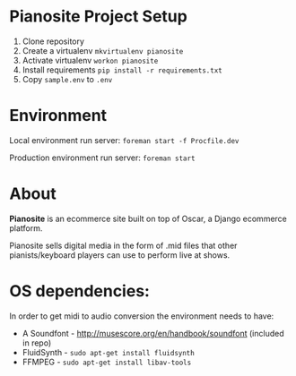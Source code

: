 # Pianosite Project Setup

1. Clone repository
2. Create a virtualenv `mkvirtualenv pianosite`
3. Activate virtualenv `workon pianosite`
4. Install requirements `pip install -r requirements.txt`
5. Copy `sample.env` to `.env`


# Environment

Local environment run server:
    `foreman start -f Procfile.dev`

Production environment run server:
    `foreman start`


# About

**Pianosite** is an ecommerce site built on top of Oscar, a Django ecommerce platform.

Pianosite sells digital media in the form of .mid files that other pianists/keyboard players can use to perform live at shows.


# OS dependencies:

In order to get midi to audio conversion the environment needs to have:
* A Soundfont - http://musescore.org/en/handbook/soundfont (included in repo)
* FluidSynth - `sudo apt-get install fluidsynth`
* FFMPEG - `sudo apt-get install libav-tools`